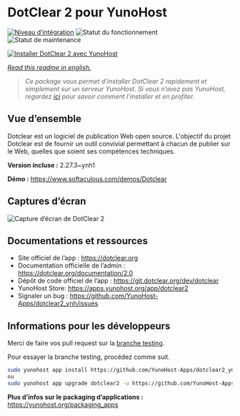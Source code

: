 <!--
N.B.: This README was automatically generated by https://github.com/YunoHost/apps/tree/master/tools/README-generator
It shall NOT be edited by hand.
-->

# DotClear 2 pour YunoHost

[![Niveau d’intégration](https://dash.yunohost.org/integration/dotclear2.svg)](https://dash.yunohost.org/appci/app/dotclear2) ![Statut du fonctionnement](https://ci-apps.yunohost.org/ci/badges/dotclear2.status.svg) ![Statut de maintenance](https://ci-apps.yunohost.org/ci/badges/dotclear2.maintain.svg)

[![Installer DotClear 2 avec YunoHost](https://install-app.yunohost.org/install-with-yunohost.svg)](https://install-app.yunohost.org/?app=dotclear2)

*[Read this readme in english.](./README.md)*

> *Ce package vous permet d’installer DotClear 2 rapidement et simplement sur un serveur YunoHost.
Si vous n’avez pas YunoHost, regardez [ici](https://yunohost.org/#/install) pour savoir comment l’installer et en profiter.*

## Vue d’ensemble

Dotclear est un logiciel de publication Web open source. L'objectif du projet Dotclear est de fournir un outil convivial permettant à chacun de publier sur le Web, quelles que soient ses compétences techniques.


**Version incluse :** 2.27.3~ynh1

**Démo :** https://www.softaculous.com/demos/Dotclear

## Captures d’écran

![Capture d’écran de DotClear 2](./doc/screenshots/ss2_dotclear.png)

## Documentations et ressources

* Site officiel de l’app : <https://dotclear.org>
* Documentation officielle de l’admin : <https://dotclear.org/documentation/2.0>
* Dépôt de code officiel de l’app : <https://git.dotclear.org/dev/dotclear>
* YunoHost Store: <https://apps.yunohost.org/app/dotclear2>
* Signaler un bug : <https://github.com/YunoHost-Apps/dotclear2_ynh/issues>

## Informations pour les développeurs

Merci de faire vos pull request sur la [branche testing](https://github.com/YunoHost-Apps/dotclear2_ynh/tree/testing).

Pour essayer la branche testing, procédez comme suit.

``` bash
sudo yunohost app install https://github.com/YunoHost-Apps/dotclear2_ynh/tree/testing --debug
ou
sudo yunohost app upgrade dotclear2 -u https://github.com/YunoHost-Apps/dotclear2_ynh/tree/testing --debug
```

**Plus d’infos sur le packaging d’applications :** <https://yunohost.org/packaging_apps>